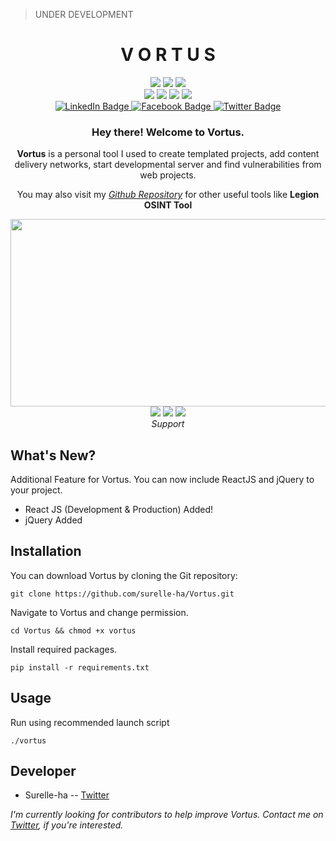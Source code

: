 
> UNDER DEVELOPMENT
<div align="center">
	<h1>V O R T U S</h1>
	<img src="https://img.shields.io/badge/HTML-Yes-orange">
	<img src="https://img.shields.io/badge/CSS-Yes-lightgreen">
	<img src="https://img.shields.io/badge/JavaScript-Yes-yellow"><br>
	<img src="https://img.shields.io/badge/VueJS-Yes-green">
	<img src="https://img.shields.io/badge/Tailwind-Yes-blue">
	<img src="https://img.shields.io/badge/Bootstrap-Yes-blueviolet">
	<img src="https://img.shields.io/badge/FontAwesome-Yes-lightgray">
</div>
<div id="badges" align="center">
    <a href="https://www.linkedin.com/in/harold-eustaquio-b13190237/">
    <img src="https://img.shields.io/badge/LinkedIn-blue?style=for-the-badge&logo=linkedin&logoColor=white" alt="LinkedIn Badge"/>
    </a>
    <a href="#">
     <img src="https://img.shields.io/badge/Facebook-blue?style=for-the-badge&logo=facebook&logoColor=white" alt="Facebook Badge"/>
    </a>
    <a href="https://twitter.com/escolidista1">
     <img src="https://img.shields.io/badge/Twitter-blue?style=for-the-badge&logo=twitter&logoColor=white" alt="Twitter Badge"/>
    </a>
  </div>
  <div align="center">
	  <img src="https://komarev.com/ghpvc/?username=surelle-ha&style=flat-square&color=blue" alt=""/>
	  <h3>Hey there! Welcome to Vortus.</h3>
	  <p><b>Vortus</b> is a personal tool I used to create templated projects, add content delivery networks, start developmental server and find vulnerabilities from web projects. </p> 
	  <p>You may also visit my <i><a href="https://github.com/surelle-ha/">Github Repository</a></i> for other useful tools like <b>Legion OSINT Tool</b></p>
  <img src="https://media.giphy.com/media/eGlWh8b2oDeSuFjGM6/giphy.gif" width="600" height="300"/><br>
  <img src="https://img.shields.io/badge/Windows-No-blue">
  <img src="https://img.shields.io/badge/Linus-Yes-orange">
  <img src="https://img.shields.io/badge/MAC-No-lightgray"><br>
  <i>Support</i>
</div>

## What's New?
Additional Feature for Vortus. You can now include ReactJS and jQuery to your project.
- React JS (Development & Production) Added!
- jQuery Added

## Installation
You can download Vortus by cloning the Git repository:

    git clone https://github.com/surelle-ha/Vortus.git
   
Navigate to Vortus and change permission.

    cd Vortus && chmod +x vortus
 
Install required packages.

    pip install -r requirements.txt

 ## Usage
Run using recommended launch script

    ./vortus

## Developer

 - Surelle-ha -- [Twitter](https://twitter.com/escolidista1)
 
 _I'm currently looking for contributors to help improve Vortus. Contact me on [Twitter](https://twitter.com/escolidista1), if you're interested._
